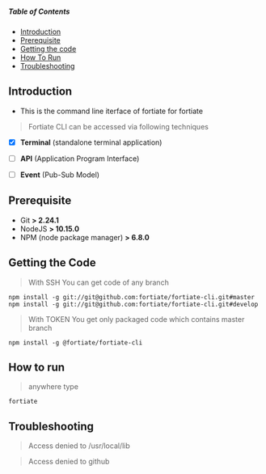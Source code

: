 ##### Table of Contents  
+ [Introduction](#introduction) 
+ [Prerequisite](#prerequisite) 
+ [Getting the code](#getting_the_code)
+ [How To Run](#how_to_run)
+ [Troubleshooting](#troubleshooting)


<a name="introduction"/>

## Introduction
+ This is the command line iterface of fortiate for fortiate
> Fortiate CLI can be accessed via following techniques
- [x] **Terminal** (standalone terminal application)
- [ ] **API** (Application Program Interface)
- [ ] **Event** (Pub-Sub Model)


<a name="prerequiste"/> 

## Prerequisite

* Git  **> 2.24.1**
* NodeJS **> 10.15.0**
* NPM (node package manager) **> 6.8.0**


<a name="getting_the_code"/>

## Getting the Code

> With SSH
You can get code of any branch
```
npm install -g git://git@github.com:fortiate/fortiate-cli.git#master
npm install -g git://git@github.com:fortiate/fortiate-cli.git#develop
```

> With TOKEN
You get only packaged code which contains master branch
```
npm install -g @fortiate/fortiate-cli
```


<a name="how_to_run"/>

## How to run

> anywhere type
```
fortiate
```


<a name="troubleshooting"/>

## Troubleshooting

> Access denied to /usr/local/lib


> Access denied to github


